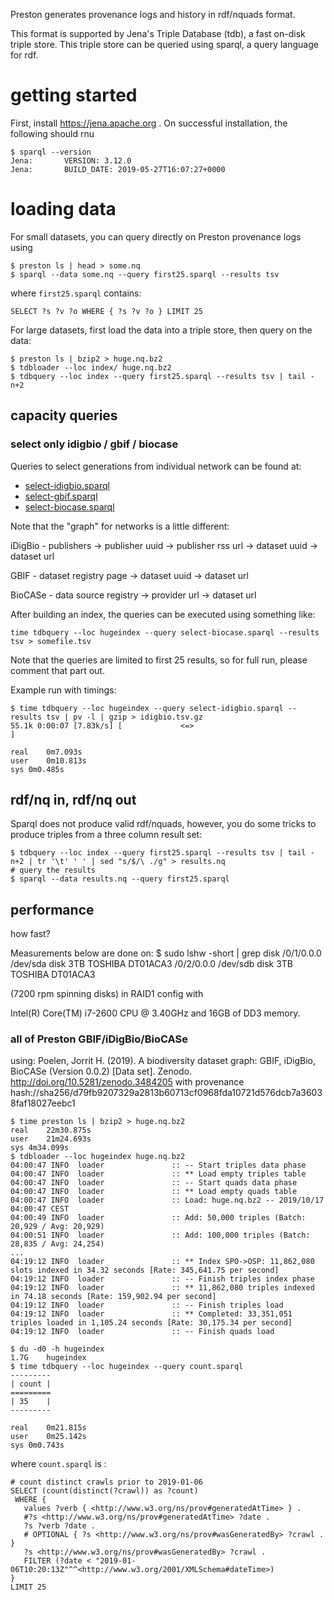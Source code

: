 Preston generates provenance logs and history in rdf/nquads format.

This format is supported by Jena's Triple Database (tdb), a fast on-disk triple store. This triple store can be queried using sparql, a query language for rdf.

# getting started
First, install https://jena.apache.org .
On successful installation, the following should rnu

```shell
$ sparql --version
Jena:       VERSION: 3.12.0
Jena:       BUILD_DATE: 2019-05-27T16:07:27+0000
```

# loading data

For small datasets, you can query directly on Preston provenance logs using

```shell
$ preston ls | head > some.nq
$ sparql --data some.nq --query first25.sparql --results tsv
```

where ```first25.sparql``` contains:

```sparql
SELECT ?s ?v ?o WHERE { ?s ?v ?o } LIMIT 25
```

For large datasets, first load the data into a triple store, then query on the data:

```shell 
$ preston ls | bzip2 > huge.nq.bz2
$ tdbloader --loc index/ huge.nq.bz2
$ tdbquery --loc index --query first25.sparql --results tsv | tail -n+2
```

## capacity queries

### select only idigbio / gbif / biocase

Queries to select generations from individual network can be found at:

 * [select-idigbio.sparql](./select-idigbio.sparql)
 * [select-gbif.sparql](./select-gbif.sparql)
 * [select-biocase.sparql](./select-biocase.sparql)

Note that the "graph" for networks is a little different:

iDigBio - publishers -> publisher uuid -> publisher rss url -> dataset uuid -> dataset url

GBIF - dataset registry page -> dataset uuid -> dataset url

BioCASe - data source registry -> provider url -> dataset url

After building an index, the queries can be executed using something like:

```time tdbquery --loc hugeindex --query select-biocase.sparql --results tsv > somefile.tsv```

Note that the queries are limited to first 25 results, so for full run, please comment that part out.

Example run with timings:

```
$ time tdbquery --loc hugeindex --query select-idigbio.sparql --results tsv | pv -l | gzip > idigbio.tsv.gz
55.1k 0:00:07 [7.83k/s] [             <=>                                                                                     ]

real	0m7.093s
user	0m10.813s
sys	0m0.485s
```


## rdf/nq in, rdf/nq out

Sparql does not produce valid rdf/nquads, however, you do some tricks to produce triples from a three column result set:

```shell
$ tdbquery --loc index --query first25.sparql --results tsv | tail -n+2 | tr '\t' ' ' | sed "s/$/\ ./g" > results.nq
# query the results
$ sparql --data results.nq --query first25.sparql 
```

## performance 

how fast?

Measurements below are done on:
$ sudo lshw -short | grep disk
/0/1/0.0.0       /dev/sda   disk           3TB TOSHIBA DT01ACA3
/0/2/0.0.0       /dev/sdb   disk           3TB TOSHIBA DT01ACA3

(7200 rpm spinning disks) in RAID1 config with 

Intel(R) Core(TM) i7-2600 CPU @ 3.40GHz
and 16GB of DD3 memory.


### all of Preston GBIF/iDigBio/BioCASe

using: Poelen, Jorrit H. (2019). A biodiversity dataset graph: GBIF, iDigBio, BioCASe (Version 0.0.2) [Data set]. Zenodo. http://doi.org/10.5281/zenodo.3484205 with provenance hash://sha256/d79fb9207329a2813b60713cf0968fda10721d576dcb7a36038faf18027eebc1 
```shell
$ time preston ls | bzip2 > huge.nq.bz2
real	22m30.875s
user	21m24.693s
sys	4m34.099s
$ tdbloader --loc hugeindex huge.nq.bz2
04:00:47 INFO  loader               :: -- Start triples data phase
04:00:47 INFO  loader               :: ** Load empty triples table
04:00:47 INFO  loader               :: -- Start quads data phase
04:00:47 INFO  loader               :: ** Load empty quads table
04:00:47 INFO  loader               :: Load: huge.nq.bz2 -- 2019/10/17 04:00:47 CEST
04:00:49 INFO  loader               :: Add: 50,000 triples (Batch: 20,929 / Avg: 20,929)
04:00:51 INFO  loader               :: Add: 100,000 triples (Batch: 28,835 / Avg: 24,254)
...
04:19:12 INFO  loader               :: ** Index SPO->OSP: 11,862,080 slots indexed in 34.32 seconds [Rate: 345,641.75 per second]
04:19:12 INFO  loader               :: -- Finish triples index phase
04:19:12 INFO  loader               :: ** 11,862,080 triples indexed in 74.18 seconds [Rate: 159,902.94 per second]
04:19:12 INFO  loader               :: -- Finish triples load
04:19:12 INFO  loader               :: ** Completed: 33,351,051 triples loaded in 1,105.24 seconds [Rate: 30,175.34 per second]
04:19:12 INFO  loader               :: -- Finish quads load

$ du -d0 -h hugeindex
1.7G	hugeindex
$ time tdbquery --loc hugeindex --query count.sparql
---------
| count |
=========
| 35    |
---------

real	0m21.815s
user	0m25.142s
sys	0m0.743s
```

where ```count.sparql``` is :

```sparql
# count distinct crawls prior to 2019-01-06
SELECT (count(distinct(?crawl)) as ?count)
 WHERE {
   values ?verb { <http://www.w3.org/ns/prov#generatedAtTime> } .
   #?s <http://www.w3.org/ns/prov#generatedAtTime> ?date .
   ?s ?verb ?date .
   # OPTIONAL { ?s <http://www.w3.org/ns/prov#wasGeneratedBy> ?crawl . }
   ?s <http://www.w3.org/ns/prov#wasGeneratedBy> ?crawl . 
   FILTER (?date < "2019-01-06T10:20:13Z"^^<http://www.w3.org/2001/XMLSchema#dateTime>)
}
LIMIT 25
```

